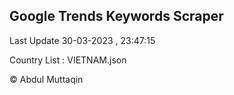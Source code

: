 

## Google Trends Keywords Scraper 
 
Last Update 30-03-2023 , 23:47:15

Country List :
VIETNAM.json



© Abdul Muttaqin 
